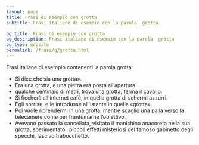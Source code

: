 ```yaml
---
layout: page
title: Frasi di esempio con grotta 
subtitle: Frasi italiane di esempio con la parola  grotta

og_title: Frasi di esempio con grotta 
og_description: Frasi italiane di esempio con la parola  grotta
og_type: website
permalink: /frasi/g/grotta.html
---
```


Frasi italiane di esempio contenenti la parola grotta:


- Si dice che sia una grotta».
- Era una grotta, e una pietra era posta all’apertura.
- qualche centinaio di metri, trova una grotta, ferma il cavallo.
- Si ficcherà all'internet café, in quella grotta di schermi azzurri.
- Egli sorrise, e le introdusse all'istante in quella «grotta».
- Poi vuole riprendermi in una grotta, mentre scaglio una palla verso la telecamere come per frantumarne l’obiettivo.
- Avevano passato la cancellata, visitato il manichino anacoreta nella sua grotta, sperimentato i piccoli effetti misteriosi del famoso gabinetto degli specchi, lascivo trabocchetto.
